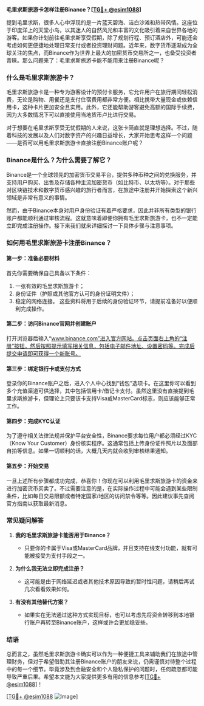 **毛里求斯旅游卡怎样注册Binance？[[TG💪+ @esim1088](https://t.me/s/esim1088)]**

提到毛里求斯，很多人心中浮现的是一片蓝天碧海、洁白沙滩和热带风情。这座位于印度洋上的天堂小岛，以其迷人的自然风光和丰富的文化吸引着来自世界各地的游客。如果你计划前往毛里求斯享受假期，除了规划行程、预订酒店外，可能还会考虑如何更便捷地处理日常支付或者投资理财问题。近年来，数字货币逐渐成为全球关注的焦点，而Binance作为世界上最大的加密货币交易所之一，也备受投资者青睐。那么问题来了：毛里求斯旅游卡能不能用来注册Binance呢？

### **什么是毛里求斯旅游卡？**
毛里求斯旅游卡是一种专为游客设计的预付卡服务，它允许用户在旅行期间轻松消费，无论是购物、用餐还是支付住宿费用都非常方便。相比携带大量现金或依赖信用卡，这种卡片更加安全且实用。此外，它还能帮助游客避免高额的国际手续费，因为大多数情况下可以直接使用当地货币卢比进行交易。

对于想要在毛里求斯享受无忧假期的人来说，这张卡简直就是理想选择。不过，随着科技的发展以及人们对数字资产的兴趣日益增长，大家开始思考这样一个问题——是否可以用毛里求斯旅游卡直接注册Binance账户呢？

### **Binance是什么？为什么需要了解它？**
Binance是一个全球领先的加密货币交易平台，提供多种币种之间的兑换服务，并支持用户购买、出售及存储各种主流加密货币（如比特币、以太坊等）。对于那些对区块链技术和数字货币感兴趣的旅行者而言，在旅途中注册并开始探索这个新兴领域是非常有意义的事情。

然而，由于Binance本身对用户身份验证有着严格要求，因此并非所有类型的银行账户都能顺利通过审核流程。这就意味着即便你拥有毛里求斯旅游卡，也不一定能立即完成注册操作。接下来我们就来详细探讨一下具体步骤与注意事项。

### **如何用毛里求斯旅游卡注册Binance？**
#### **第一步：准备必要材料**
首先你需要确保自己具备以下条件：
1. 一张有效的毛里求斯旅游卡；
2. 身份证件（护照或其他官方认可的身份证明文件）；
3. 稳定的网络连接。
这些资料将用于后续的身份验证环节，请提前准备好以便顺利完成操作。

#### **第二步：访问Binance官网并创建账户**
打开浏览器后输入“www.binance.com”进入官方网站。点击页面右上角的“注册”按钮，然后按照提示填写相关信息，包括电子邮件地址、设置密码等。完成后提交申请即可获得一个新账号。

#### **第三步：绑定银行卡或支付方式**
登录你的Binance账户之后，进入个人中心找到“钱包”选项卡。在这里你可以看到多个充值渠道可供选择，其中包括信用卡/借记卡支付。虽然这里没有直接提到毛里求斯旅游卡，但理论上只要该卡支持Visa或MasterCard标志，则应该能够正常工作。

#### **第四步：完成KYC认证**
为了遵守相关法律法规并保护平台安全性，Binance要求每位用户都必须经过KYC（Know Your Customer）身份核实程序。这通常包括上传身份证件照片以及面部自拍等信息。如果一切顺利的话，大概几天内就会收到审核结果通知。

#### **第五步：开始交易**
一旦上述所有步骤都成功完成，恭喜你！你现在可以利用毛里求斯旅游卡的资金来进行加密货币买卖了。不过需要注意的是，在实际操作过程中可能会遇到某些限制条件，比如每日交易限额或者特定国家/地区的访问禁令等等。因此建议事先查阅官方指南以获取最新消息。

### **常见疑问解答**
1. **我的毛里求斯旅游卡能否用于Binance？**
   - 只要你的卡属于Visa或MasterCard品牌，并且支持在线支付功能，就有可能被接受为支付手段之一。
   
2. **为什么我无法立即完成注册？**
   - 这可能是由于网络延迟或者其他技术原因导致的暂时性问题，请稍后再试几次看看效果如何。

3. **有没有其他替代方案？**
   - 如果实在无法通过这种方式实现目标，也可以考虑先将资金转移到本地银行账户再转至Binance账户，这样或许会更加稳妥些。

### **结语**
总而言之，虽然毛里求斯旅游卡确实可以作为一种便捷工具来辅助我们在旅途中管理财务，但对于希望借助其注册Binance账户的朋友来说，仍需谨慎对待整个过程中的每一个细节。毕竟涉及到金融安全和个人隐私保护的问题时，任何疏忽都可能导致严重后果。希望本文能为大家提供更多有用的信息参考[[TG💪+ @esim1088](https://t.me/s/esim1088)]！

[[TG💪+ @esim1088](https://t.me/s/esim1088) ![Image](https://i.postimg.cc/4NQfJmqS/Snipaste-2025-05-13-00-14-12.png)]